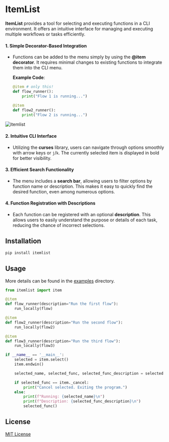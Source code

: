 # ItemList
**ItemList** provides a tool for selecting and executing functions in a CLI environment. It offers an intuitive interface for managing and executing multiple workflows or tasks efficiently.

#### **1. Simple Decorator-Based Integration**
- Functions can be added to the menu simply by using the **@item decorator**. It requires minimal changes to existing functions to integrate them into the CLI menu.

  **Example Code**:
  ```python
  @item # only this!
  def flow_runner():
      print("Flow 1 is running...")

  @item
  def flow2_runner():
      print("Flow 2 is running...")
  ```

![itemlist](https://github.com/user-attachments/assets/2a3ec397-ef90-4d44-a9df-c4a6b571cb6c)

#### **2. Intuitive CLI Interface**
- Utilizing the **curses** library, users can navigate through options smoothly with arrow keys or `j`/`k`. The currently selected item is displayed in bold for better visibility.

#### **3. Efficient Search Functionality**
- The menu includes a **search bar**, allowing users to filter options by function name or description. This makes it easy to quickly find the desired function, even among numerous options.

#### **4. Function Registration with Descriptions**
- Each function can be registered with an optional **description**. This allows users to easily understand the purpose or details of each task, reducing the chance of incorrect selections.

## Installation

```bash
pip install itemlist
```

## Usage

More details can be found in the [examples](https://github.com/Luftalian/itemlist/tree/main/examples) directory.

```python
from itemlist import item

@item
def flow_runner(description="Run the first flow"):
    run_locally(flow)

@item
def flow2_runner(description="Run the second flow"):
    run_locally(flow2)

@item
def flow3_runner(description="Run the third flow"):
    run_locally(flow3)

if __name__ == '__main__':
    selected = item.select()
    item.endwin()

    selected_name, selected_func, selected_func_description = selected

    if selected_func == item._cancel:
        print("Cancel selected. Exiting the program.")
    else:
        print(f"Running: {selected_name}\n")
        print(f"Description: {selected_func_description}\n")
        selected_func()
```

## License

[MIT License](https://github.com/Luftalian/itemlist/blob/main/LICENSE)
